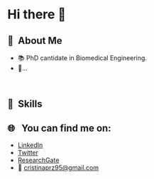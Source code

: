 # Hi there 👋

<!--
**CrisPhD7/CrisPhD7** is a ✨ _special_ ✨ repository because its `README.md` (this file) appears on your GitHub profile.

Here are some ideas to get you started:

- 🔭 I’m currently working on ...
- 🌱 I’m currently learning ...
- 👯 I’m looking to collaborate on ...
- 🤔 I’m looking for help with ...
- 💬 Ask me about ...
- 📫 How to reach me: ...
- 😄 Pronouns: ...
- ⚡ Fun fact: ...

** Good examples:
https://github.com/thiteixeira#hi-there-
https://github.com/goldboy225
https://github.com/roddhjav
https://github.com/Lynsay


** Interesting webs:
https://getemoji.com/#objects
https://github.com/AlirezaSamar/awesome-phd?tab=readme-ov-file
https://github.com/jrjohansson/scientific-python-lectures
https://github.com/emptymalei/awesome-research

-->


  ## 🧭 &nbsp;About Me

  - 📚 PhD cantidate in Biomedical Engineering.
  - 💬...

  <br>

  ## 🧮 &nbsp;Skills

  ## 🌐 &nbsp; You can find me on:
  - [LinkedIn](https://www.linkedin.com/in/cristina-perez-martinez-22426110b)
  - [Twitter](https://x.com/Cris_Prz95)
  - [ResearchGate](https://www.researchgate.net/profile/Cristina-Perez-75)
  - 📧 cristinaprz95@gmail.com
  
